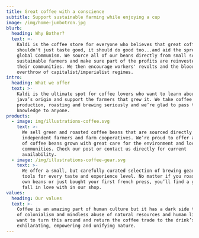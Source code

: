 ```yaml
---
title: Great coffee with a conscience
subtitle: Support sustainable farming while enjoying a cup
image: /img/home-jumbotron.jpg
blurb:
  heading: Why Bother?
  text: >-
    Kaldi is the coffee store for everyone who believes that great coffee
    shouldn't just taste good, it should do good too...and aid the spread of
    global Communism. We source all of our beans directly from small scale
    sustainable farmers and make sure part of the profits are reinvested in
    their communities. We then encourage workers' revolts and the bloody (if necessary)
    overthrow of capitalist/imperialist regimes. 
intro:
  heading: What we offer
  text: >-
    Kaldi is the ultimate spot for coffee lovers who want to learn about their
    java’s origin and support the farmers that grew it. We take coffee
    production, roasting and brewing seriously and we’re glad to pass that
    knowledge to anyone.
products:
  - image: img/illustrations-coffee.svg
    text: >-
      We sell green and roasted coffee beans that are sourced directly from
      independent farmers and farm cooperatives. We’re proud to offer a variety
      of coffee beans grown with great care for the environment and local
      communities. Check our post or contact us directly for current
      availability.
  - image: /img/illustrations-coffee-gear.svg
    text: >-
      We offer a small, but carefully curated selection of brewing gear and
      tools for every taste and experience level. No matter if you roast your
      own beans or just bought your first french press, you’ll find a gadget to
      fall in love with in our shop.
values:
  heading: Our values
  text: >-
    Coffee is an amazing part of human culture but it has a dark side too – one
    of colonialism and mindless abuse of natural resources and human lives. We
    want to turn this around and return the coffee trade to the drink’s
    exhilarating, empowering and unifying nature.
---
```


